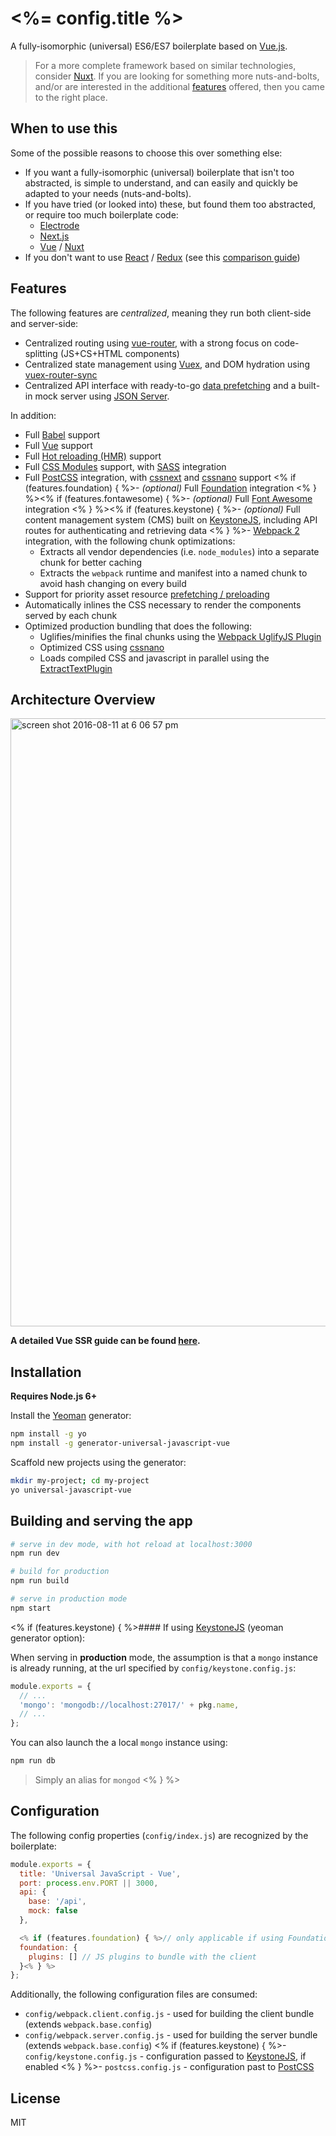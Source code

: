 # <%= config.title %>

A fully-isomorphic (universal) ES6/ES7 boilerplate based on [Vue.js](https://vuejs.org/).

> For a more complete framework based on similar technologies, consider [Nuxt](https://nuxtjs.org/).
> If you are looking for something more nuts-and-bolts, and/or are interested in the additional [features](#features)
> offered, then you came to the right place.

## When to use this

Some of the possible reasons to choose this over something else:

- If you want a fully-isomorphic (universal) boilerplate that isn't too abstracted, is simple to understand, and can
  easily and quickly be adapted to your needs (nuts-and-bolts).
- If you have tried (or looked into) these, but found them too abstracted, or require too much boilerplate code:
    - [Electrode](http://www.electrode.io/)
    - [Next.js](https://zeit.co/blog/next2)
    - [Vue](https://vuejs.org/) / [Nuxt](https://nuxtjs.org/)
- If you don't want to use [React](https://facebook.github.io/react/) / [Redux](https://facebook.github.io/react/) (see this [comparison guide](https://vuejs.org/v2/guide/comparison.html#React))

## Features

The following features are _centralized_, meaning they run both client-side and server-side:
  - Centralized routing using [vue-router](https://github.com/vuejs/vue-router), with a strong focus on code-splitting (JS+CS+HTML components)
  - Centralized state management using [Vuex](https://github.com/vuejs/vuex), and DOM hydration using [vuex-router-sync](https://github.com/vuejs/vuex-router-sync)
  - Centralized API interface with ready-to-go [data prefetching](https://ssr.vuejs.org/en/data.html) and a built-in mock server using [JSON Server](https://github.com/typicode/json-server).

In addition:
- Full [Babel](https://babeljs.io/) support
- Full [Vue](https://vuejs.org/) support
- Full [Hot reloading (HMR)](https://webpack.js.org/concepts/hot-module-replacement/) support
- Full [CSS Modules](https://glenmaddern.com/articles/css-modules) support, with [SASS](http://sass-lang.com/) integration
- Full [PostCSS](http://postcss.org/) integration, with [cssnext](http://cssnext.io/) and [cssnano](http://cssnano.co/) support
<% if (features.foundation) { %>- _(optional)_ Full [Foundation](http://foundation.zurb.com/) integration
<% } %><% if (features.fontawesome) { %>- _(optional)_ Full [Font Awesome](http://fontawesome.io/) integration
<% } %><% if (features.keystone) { %>- _(optional)_ Full content management system (CMS) built on [KeystoneJS](http://keystonejs.com/), including API routes for authenticating and retrieving data
<% } %>- [Webpack 2](https://webpack.js.org/) integration, with the following chunk optimizations:
  - Extracts all vendor dependencies (i.e. `node_modules`) into a separate chunk for better caching
  - Extracts the `webpack` runtime and manifest into a named chunk to avoid hash changing on every build
- Support for priority asset resource [prefetching / preloading](https://www.keycdn.com/blog/resource-hints/)
- Automatically inlines the CSS necessary to render the components served by each chunk
- Optimized production bundling that does the following:
     - Uglifies/minifies the final chunks using the [Webpack UglifyJS Plugin](https://github.com/webpack-contrib/uglifyjs-webpack-plugin)
     - Optimized CSS using [cssnano](http://cssnano.co/)
     - Loads compiled CSS and javascript in parallel using the [ExtractTextPlugin](https://github.com/webpack-contrib/extract-text-webpack-plugin)

## Architecture Overview

<img width="973" alt="screen shot 2016-08-11 at 6 06 57 pm" src="https://cloud.githubusercontent.com/assets/499550/17607895/786a415a-5fee-11e6-9c11-45a2cfdf085c.png">

**A detailed Vue SSR guide can be found [here](https://ssr.vuejs.org).**

## Installation

**Requires Node.js 6+**

Install the [Yeoman](http://yeoman.io/) generator:

```bash
npm install -g yo
npm install -g generator-universal-javascript-vue
```

Scaffold new projects using the generator:

```bash
mkdir my-project; cd my-project
yo universal-javascript-vue
```

## Building and serving the app

```bash
# serve in dev mode, with hot reload at localhost:3000
npm run dev

# build for production
npm run build

# serve in production mode
npm start
```

<% if (features.keystone) { %>#### If using [KeystoneJS](http://keystonejs.com/) (yeoman generator option):

When serving in **production** mode, the assumption is that a `mongo` instance is already running, at the url specified by `config/keystone.config.js`:

```js
module.exports = {
  // ...
  'mongo': 'mongodb://localhost:27017/' + pkg.name,
  // ...
};
```

You can also launch the a local `mongo` instance using:

```bash
npm run db
```
> Simply an alias for `mongod`
<% } %>
## Configuration

The following config properties (`config/index.js`) are recognized by the boilerplate:

```js
module.exports = {
  title: 'Universal JavaScript - Vue',
  port: process.env.PORT || 3000,
  api: {
    base: '/api',
    mock: false
  },

  <% if (features.foundation) { %>// only applicable if using Foundation (yeoman generator option)
  foundation: {
    plugins: [] // JS plugins to bundle with the client
  }<% } %>
};
```

Additionally, the following configuration files are consumed:

- `config/webpack.client.config.js` - used for building the client bundle (extends `webpack.base.config`)
- `config/webpack.server.config.js` - used for building the server bundle (extends `webpack.base.config`)
<% if (features.keystone) { %>- `config/keystone.config.js` - configuration passed to [KeystoneJS](http://keystonejs.com/docs/configuration/), if enabled
<% } %>- `postcss.config.js` - configuration past to [PostCSS](https://github.com/michael-ciniawsky/postcss-load-config)

## License

MIT

